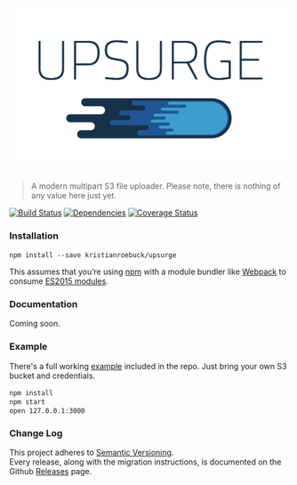 # ![Upsurge](media/upserge.png)

> A modern multipart S3 file uploader. Please note, there is nothing of any value here just yet.

[![Build Status](https://travis-ci.org/kristianroebuck/upsurge.svg)](https://travis-ci.org/kristianroebuck/upsurge) [![Dependencies](https://david-dm.org/kristianroebuck/upsurge.svg)](https://david-dm.org/kristianroebuck/upsurge.svg) [![Coverage Status](https://coveralls.io/repos/kristianroebuck/uploadr/badge.svg?branch=master&service=github)](https://coveralls.io/github/kristianroebuck/uploadr?branch=master)


### Installation

```
npm install --save kristianroebuck/upsurge
```

This assumes that you’re using [npm](https://www.npmjs.com/) with a module bundler like [Webpack](http://webpack.github.io) to consume [ES2015 modules](https://developer.mozilla.org/en-US/docs/Web/JavaScript/Reference/Statements/import).


### Documentation

Coming soon.


### Example

There's a full working [example](https://github.com/kristianroebuck/upsurge/tree/master/example) included in the repo. Just bring your own S3 bucket and credentials.

 ```
 npm install
 npm start
 open 127.0.0.1:3000
 ```


### Change Log

This project adheres to [Semantic Versioning](http://semver.org/).  
Every release, along with the migration instructions, is documented on the Github [Releases](https://github.com/kristianroebuck/upsurge/releases) page.

